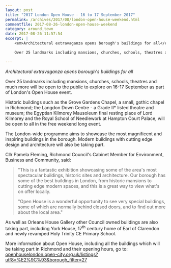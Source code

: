 ```yaml
---
layout: post
title: "2017 London Open House - 16 to 17 September 2017"
permalink: /archives/2017/08/london-open-house-weekend.html
commentfile: 2017-08-26-london-open-house-weekend
category: around_town
date: 2017-08-26 11:57:54
excerpt: |
    <em>Architectural extravaganza opens borough's buildings for all</em>

    Over 25 landmarks including mansions, churches, schools, theatres and much more will be open to the public to explore on 16-17 September as part of London's Open House event.

---
```


*Architectural extravaganza opens borough's buildings for all*

Over 25 landmarks including mansions, churches, schools, theatres and much more will be open to the public to explore on 16-17 September as part of London's Open House event.

Historic buildings such as the Grove Gardens Chapel, a small, gothic chapel in Richmond; the Langdon Down Centre - a Grade II\* listed theatre and museum; the Egyptian Kilmorey Mausoleum final resting place of Lord Kilmorey and the Royal School of Needlework at Hampton Court Palace, will be open to all in the free weekend long event.

The London-wide programme aims to showcase the most magnificent and inspiring buildings in the borough. Modern buildings with cutting edge design and architecture will also be taking part.

Cllr Pamela Fleming, Richmond Council's Cabinet Member for Environment, Business and Community, said:

> "This is a fantastic exhibition showcasing some of the area's most spectacular buildings, historic sites and architecture. Our borough has some of the best buildings in London, from historic mansions to cutting edge modern spaces, and this is a great way to view what's on offer locally.
> 
>  "Open House is a wonderful opportunity to see very special buildings, some of which are normally behind closed doors, and to find out more about the local area."
> 
 As well as Orleans House Gallery other Council owned buildings are also taking part, including York House, 17<sup>th</sup> century home of Earl of Clarendon and newly revamped Holy Trinity CE Primary School.

More information about Open House, including all the buildings which will be taking part in Richmond and their opening hours, go to: [openhouselondon.open-city.org.uk/listings?utf8=%E2%9C%93&borough\_filter=27](https://openhouselondon.open-city.org.uk/listings?utf8=%E2%9C%93&borough_filter=27)
